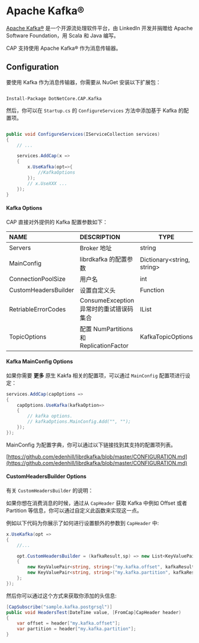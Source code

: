 # Apache Kafka®

[Apache Kafka®](https://kafka.apache.org/) 是一个开源流处理软件平台，由 LinkedIn 开发并捐赠给 Apache Software Foundation，用 Scala 和 Java 编写。
 
CAP 支持使用 Apache Kafka® 作为消息传输器。

## Configuration

要使用 Kafka 作为消息传输器，你需要从 NuGet 安装以下扩展包：

```shell

Install-Package DotNetCore.CAP.Kafka

```

然后，你可以在 `Startup.cs` 的 `ConfigureServices` 方法中添加基于 Kafka 的配置项。

```csharp

public void ConfigureServices(IServiceCollection services)
{
    // ...

    services.AddCap(x =>
    {
        x.UseKafka(opt=>{
            //KafkaOptions
        });
        // x.UseXXX ...
    });
}

```

#### Kafka Options

CAP 直接对外提供的 Kafka 配置参数如下：

NAME | DESCRIPTION | TYPE | DEFAULT
:---|:---|---|:---
Servers | Broker 地址 | string | 
MainConfig | librdkafka 的配置参数 | Dictionary<string, string> | 见下
ConnectionPoolSize | 用户名 | int | 10
CustomHeadersBuilder | 设置自定义头 | Function | 见下
RetriableErrorCodes |  ConsumeException 异常时的重试错误码集合  | IList<ErrorCode> |  见代码
TopicOptions | 配置 NumPartitions 和 ReplicationFactor | KafkaTopicOptions |  -1

#### Kafka MainConfig Options

如果你需要 **更多** 原生 Kakfa 相关的配置项，可以通过 `MainConfig` 配置项进行设定：

```csharp
services.AddCap(capOptions => 
{
    capOptions.UseKafka(kafkaOption=>
    {
        // kafka options.
        // kafkaOptions.MainConfig.Add("", "");
    });
});
```

MainConfig 为配置字典，你可以通过以下链接找到其支持的配置项列表。

[https://github.com/edenhill/librdkafka/blob/master/CONFIGURATION.md](https://github.com/edenhill/librdkafka/blob/master/CONFIGURATION.md)

#### CustomHeadersBuilder Options

有关 `CustomHeadersBuilder` 的说明：

如果你想在消费消息的时候，通过从 `CapHeader` 获取 Kafka 中例如 Offset 或者 Partition 等信息，你可以通过自定义此函数来实现这一点。

例如以下代码为你展示了如何进行设置额外的参数到 `CapHeader` 中:

```C#
x.UseKafka(opt =>
{
    //...

    opt.CustomHeadersBuilder = (kafkaResult,sp) => new List<KeyValuePair<string, string>>
    {
        new KeyValuePair<string, string>("my.kafka.offset", kafkaResult.Offset.ToString()),
        new KeyValuePair<string, string>("my.kafka.partition", kafkaResult.Partition.ToString())
    };
});
```

然后你可以通过这个方式来获取你添加的头信息:

```C#
[CapSubscribe("sample.kafka.postgrsql")]
public void HeadersTest(DateTime value, [FromCap]CapHeader header)
{
    var offset = header["my.kafka.offset"];
    var partition = header["my.kafka.partition"];
}
```
